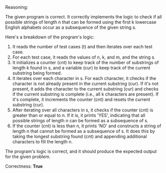 Reasoning:

The given program is correct. It correctly implements the logic to check if all possible strings of length n that can be formed using the first k lowercase English alphabets occur as a subsequence of the given string s.

Here's a breakdown of the program's logic:

1. It reads the number of test cases (t) and then iterates over each test case.
2. For each test case, it reads the values of n, k, and m, and the string s.
3. It initializes a counter (cnt) to keep track of the number of substrings of length k found in s, and a variable (cur) to keep track of the current substring being formed.
4. It iterates over each character in s. For each character, it checks if the character is not already present in the current substring (cur). If it's not present, it adds the character to the current substring (cur) and checks if the current substring is complete (i.e., all k characters are present). If it's complete, it increments the counter (cnt) and resets the current substring (cur).
5. After iterating over all characters in s, it checks if the counter (cnt) is greater than or equal to n. If it is, it prints 'YES', indicating that all possible strings of length n can be formed as a subsequence of s.
6. If the counter (cnt) is less than n, it prints 'NO' and constructs a string of length n that cannot be formed as a subsequence of s. It does this by taking the longest substring found (cnt) and appending additional characters to fill the length n.

The program's logic is correct, and it should produce the expected output for the given problem.

Correctness: **True**